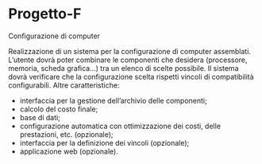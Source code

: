 # Progetto-F
Configurazione di computer

Realizzazione di un sistema per la configurazione di computer
assemblati. L’utente dovrà poter combinare le componenti che
desidera (processore, memoria, scheda grafica...) tra un elenco di
scelte possibile. Il sistema dovrà verificare che la configurazione scelta
rispetti vincoli di compatibilità configurabili. Altre caratteristiche:
- interfaccia per la gestione dell’archivio delle componenti;
- calcolo del costo finale;
- base di dati;
- configurazione automatica con ottimizzazione dei costi, delle
prestazioni, etc. (opzionale);
- interfaccia per la definizione dei vincoli (opzionale);
- applicazione web (opzionale).
